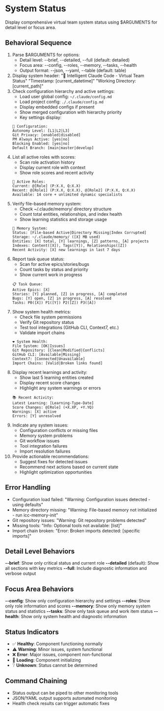 # System Status

Display comprehensive virtual team system status using $ARGUMENTS for detail level or focus area.

## Behavioral Sequence
1. Parse $ARGUMENTS for options:
   - Detail level: --brief, --detailed, --full (default: detailed)
   - Focus area: --config, --roles, --memory, --tasks, --health
   - Output format: --json, --yaml, --table (default: table)
2. Display system header:
   "🚀 Intelligent Claude Code - Virtual Team Status"
   "Timestamp: [current_datetime]"
   "Working Directory: [current_path]"
3. Check configuration hierarchy and active settings:
   - Load user global config: `~/.claude/config.md`
   - Load project config: `./.claude/config.md` 
   - Display embedded configs if present
   - Show merged configuration with hierarchy priority
   - Key settings display:
   ```
   🔧 Configuration:
   Autonomy Level: [L1|L2|L3]
   Git Privacy: [enabled|disabled]
   PM Always Active: [yes|no]
   Blocking Enabled: [yes|no]
   Default Branch: [main|master|develop]
   ```
4. List all active roles with scores:
   - Scan role activation history
   - Display current role with context
   - Show role scores and recent activity
   ```
   👥 Active Roles:
   Current: @[Role] (P:X.X, Q:X.X)
   Recent: @[Role1] (P:X.X, Q:X.X), @[Role2] (P:X.X, Q:X.X)
   Available: 14 core + unlimited dynamic specialists
   ```
5. Verify file-based memory system:
   - Check ~/.claude/memory/ directory structure
   - Count total entities, relationships, and index health
   - Show learning statistics and storage usage
   ```
   🧠 Memory System:
   Status: [File-based Active|Directory Missing|Index Corrupted]
   Storage: ~/.claude/memory/ ([X] MB used)
   Entities: [X] total, [Y] learnings, [Z] patterns, [A] projects
   Indexes: Content([X]), Tags([Y]), Relationships([Z])
   Recent Activity: [X] new learnings in last 7 days
   ```
6. Report task queue status:
   - Scan for active epics/stories/bugs
   - Count tasks by status and priority
   - Show current work in progress
   ```
   📋 Task Queue:
   Active Epics: [X]
   Stories: [Y] planned, [Z] in progress, [A] completed
   Bugs: [Y] open, [Z] in progress, [A] resolved
   Tasks: P0([X]) P1([Y]) P2([Z]) P3([A])
   ```
7. Show system health metrics:
   - Check file system permissions
   - Verify Git repository status
   - Test tool integrations (GitHub CLI, Context7, etc.)
   - Validate import chains
   ```
   ❤️ System Health:
   File System: [OK|Issues]
   Git Repository: [Clean|Modified|Conflicts]
   GitHub CLI: [Available|Missing]
   Context7: [Connected|Unavailable]
   Import Chains: [Valid|Broken links found]
   ```
8. Display recent learnings and activity:
   - Show last 5 learning entities created
   - Display recent score changes
   - Highlight any system warnings or errors
   ```
   📚 Recent Activity:
   Latest Learning: [Learning-Type-Date]
   Score Changes: @[Role] (+X.XP, +Y.YQ)
   Warnings: [X] active
   Errors: [Y] unresolved
   ```
9. Indicate any system issues:
   - Configuration conflicts or missing files
   - Memory system problems
   - Git workflow issues
   - Tool integration failures
   - Import resolution failures
10. Provide actionable recommendations:
    - Suggest fixes for detected issues
    - Recommend next actions based on current state
    - Highlight optimization opportunities

## Error Handling
- Configuration load failed: "Warning: Configuration issues detected - using defaults"
- Memory directory missing: "Warning: File-based memory not initialized - run icc-memory-init"
- Git repository issues: "Warning: Git repository problems detected"
- Missing tools: "Info: Optional tools not available: [list]"
- Import chain broken: "Error: Broken imports detected: [specific imports]"

## Detail Level Behaviors
**--brief**: Show only critical status and current role
**--detailed** (default): Show all sections with key metrics
**--full**: Include diagnostic information and verbose output

## Focus Area Behaviors
**--config**: Show only configuration hierarchy and settings
**--roles**: Show only role information and scores
**--memory**: Show only memory system status and statistics
**--tasks**: Show only task queue and work item status
**--health**: Show only system health and diagnostic information

## Status Indicators
- ✅ **Healthy**: Component functioning normally
- ⚠️ **Warning**: Minor issues, system functional
- ❌ **Error**: Major issues, component non-functional
- 🔄 **Loading**: Component initializing
- ❔ **Unknown**: Status cannot be determined

## Command Chaining
- Status output can be piped to other monitoring tools
- JSON/YAML output supports automated monitoring
- Health check results can trigger automatic fixes